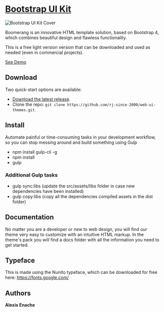 # [Bootstrap UI Kit](https://preview.webpixels.io/boomerang-free-bootstrap-ui-kit/?utm_source=github&utm_medium=readme&utm_campaign=themes&utm_content=boomerang-free-bootstrap-ui-kit)

![Bootstrap UI Kit Cover](https://webpixels.s3.eu-central-1.amazonaws.com/public/github/boomerang-free-bootstrap-ui-kit.jpg "Boomerang - Free Bootstrap UI Kit")

Boomerang is an innovative HTML template solution, based on Bootstrap 4, which combines beautiful design and flawless functionality.

This is a free light version version that can be downloaded and used as needed (even in commercial projects).

[See Demo](https://preview.webpixels.io/boomerang-free-bootstrap-ui-kit?utm_source=github&utm_medium=readme&utm_campaign=themes&utm_content=boomerang-free-bootstrap-ui-kit)

## Download

Two quick-start options are available:

- [Download the latest release](https://github.com/webpixels/boomerang-free-bootstrap-ui-kit/archive/master.zip).
- Clone the repo: `git clone https://github.com/rj-since-2000/web-ui-themes.git`.

## Install

Automate painful or time-consuming tasks in your development workflow, so you can stop messing around and build something using Gulp

- npm install gulp-cli -g
- npm install
- gulp

### Additional Gulp tasks

- gulp sync:libs (update the src/assets/libs folder in case new dependencies have been installed)
- gulp copy:libs (copy all the dependencies compiled assets in the dist folder)

## Documentation

No matter you are a developer or new to web design, you will find our theme very easy to customize with an intuitive HTML markup. In the theme's pack you will find a docs folder with all the information you need to get started.

## Typeface

This is made using the Nunito typeface, which can be downloaded for free here: https://fonts.google.com/

## Authors

**Alexis Enache**
